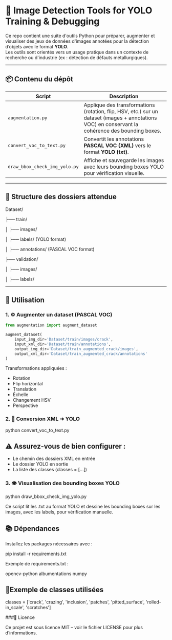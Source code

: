 # 🧠 Image Detection Tools for YOLO Training & Debugging

Ce repo contient une suite d'outils Python pour préparer, augmenter et visualiser des jeux de données d'images annotées pour la détection d’objets avec le format **YOLO**.  
Les outils sont orientés vers un usage pratique dans un contexte de recherche ou d'industrie (ex : détection de défauts métallurgiques).

---




## 📦 Contenu du dépôt

| Script                         | Description                                                                 |
|--------------------------------|-----------------------------------------------------------------------------|
| `augmentation.py`              | Applique des transformations (rotation, flip, HSV, etc.) sur un dataset (images + annotations VOC) en conservant la cohérence des bounding boxes. |
| `convert_voc_to_text.py`       | Convertit les annotations **PASCAL VOC (XML)** vers le format **YOLO (txt)**. |
| `draw_bbox_check_img_yolo.py`  | Affiche et sauvegarde les images avec leurs bounding boxes YOLO pour vérification visuelle. |

---

## 📁 Structure des dossiers attendue



Dataset/

├── train/

│   ├── images/

│   ├── labels/ (YOLO format)

│   ├── annotations/ (PASCAL VOC format)

├── validation/

│   ├── images/

│   ├── labels/

---

## 🔧 Utilisation

### 1. ⚙️ Augmenter un dataset (PASCAL VOC)

```python
from augmentation import augment_dataset

augment_dataset(
    input_img_dir='Dataset/train/images/crack',
    input_xml_dir='Dataset/train/annotations',
    output_img_dir='Dataset/train_augmented_crack/images',
    output_xml_dir='Dataset/train_augmented_crack/annotations'
)
```

Transformations appliquées :
- Rotation
- Flip horizontal
- Translation
- Échelle
- Changement HSV
- Perspective

### 2. 🔁 Conversion XML ➜ YOLO

python convert_voc_to_text.py

## ⚠️ Assurez-vous de bien configurer :
- Le chemin des dossiers XML en entrée
- Le dossier YOLO en sortie
- La liste des classes (classes = [...])

### 3. 👁️ Visualisation des bounding boxes YOLO

python draw_bbox_check_img_yolo.py

Ce script lit les .txt au format YOLO et dessine les bounding boxes sur les images, avec les labels, pour vérification manuelle.
## 📚 Dépendances

Installez les packages nécessaires avec :

pip install -r requirements.txt

Exemple de requirements.txt :

opencv-python
albumentations
numpy

## 🧪Exemple de classes utilisées

classes = ['crack', 'crazing', 'inclusion', 'patches', 'pitted_surface', 'rolled-in_scale', 'scratches']

###📜 Licence

Ce projet est sous licence MIT – voir le fichier LICENSE pour plus d’informations.
